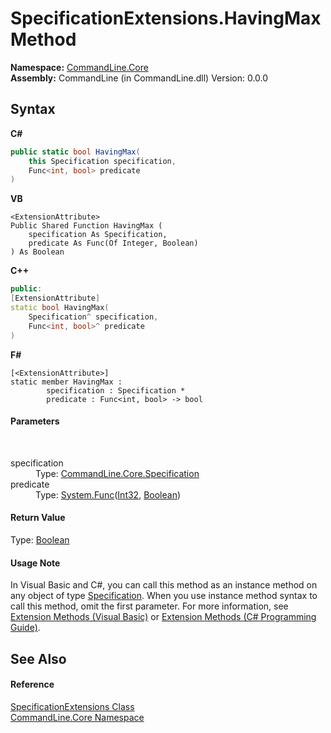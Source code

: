 # SpecificationExtensions.HavingMax Method 
 

**Namespace:**&nbsp;<a href="N_CommandLine_Core">CommandLine.Core</a><br />**Assembly:**&nbsp;CommandLine (in CommandLine.dll) Version: 0.0.0

## Syntax

**C#**<br />
``` C#
public static bool HavingMax(
	this Specification specification,
	Func<int, bool> predicate
)
```

**VB**<br />
``` VB
<ExtensionAttribute>
Public Shared Function HavingMax ( 
	specification As Specification,
	predicate As Func(Of Integer, Boolean)
) As Boolean
```

**C++**<br />
``` C++
public:
[ExtensionAttribute]
static bool HavingMax(
	Specification^ specification, 
	Func<int, bool>^ predicate
)
```

**F#**<br />
``` F#
[<ExtensionAttribute>]
static member HavingMax : 
        specification : Specification * 
        predicate : Func<int, bool> -> bool 

```


#### Parameters
&nbsp;<dl><dt>specification</dt><dd>Type: <a href="T_CommandLine_Core_Specification">CommandLine.Core.Specification</a><br /></dd><dt>predicate</dt><dd>Type: <a href="https://docs.microsoft.com/dotnet/api/system.func-2" target="_blank">System.Func</a>(<a href="https://docs.microsoft.com/dotnet/api/system.int32" target="_blank">Int32</a>, <a href="https://docs.microsoft.com/dotnet/api/system.boolean" target="_blank">Boolean</a>)<br /></dd></dl>

#### Return Value
Type: <a href="https://docs.microsoft.com/dotnet/api/system.boolean" target="_blank">Boolean</a>

#### Usage Note
In Visual Basic and C#, you can call this method as an instance method on any object of type <a href="T_CommandLine_Core_Specification">Specification</a>. When you use instance method syntax to call this method, omit the first parameter. For more information, see <a href="https://docs.microsoft.com/dotnet/visual-basic/programming-guide/language-features/procedures/extension-methods">Extension Methods (Visual Basic)</a> or <a href="https://docs.microsoft.com/dotnet/csharp/programming-guide/classes-and-structs/extension-methods">Extension Methods (C# Programming Guide)</a>.

## See Also


#### Reference
<a href="T_CommandLine_Core_SpecificationExtensions">SpecificationExtensions Class</a><br /><a href="N_CommandLine_Core">CommandLine.Core Namespace</a><br />